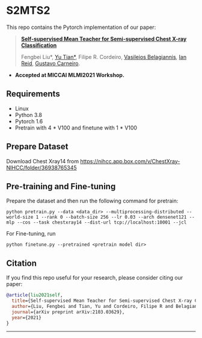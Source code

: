 # S2MTS2
This repo contains the Pytorch implementation of our paper: 
> [**Self-supervised Mean Teacher for Semi-supervised Chest X-ray Classification**](https://arxiv.org/abs/2103.03629.pdf)
>
> Fengbei Liu*, [Yu Tian*](https://yutianyt.com/), Filipe R. Cordeiro, [Vasileios Belagiannis](https://www.uni-ulm.de/in/mrm/institut/mitarbeiter/gruppenleiter/vb/), [Ian Reid](https://cs.adelaide.edu.au/~ianr/), [Gustavo Carneiro](https://cs.adelaide.edu.au/~carneiro/).

- **Accepted at MICCAI MLMI2021 Workshop.**  

## Requirements
- Linux
- Python 3.8
- Pytorch 1.6
- Pretrain with 4 * V100 and finetune with 1 * V100

## Prepare Dataset
Download Chest Xray14 from https://nihcc.app.box.com/v/ChestXray-NIHCC/folder/36938765345

## Pre-training and Fine-tuning

Prepare the dataset and then run the following command for pretrain: 
```shell
python pretrain.py --data <data_dir> --multiprocessing-distributed --world-size 1 --rank 0 --batch-size 256 --lr 0.03 --arch densenet121 --mlp --cos --task chestxray14 --dist-url tcp://localhost:10001 --jcl
```
For Fine-tuning, run
```shell
python finetune.py --pretrained <pretrain model dir>
```


## Citation

If you find this repo useful for your research, please consider citing our paper:

```bibtex
@article{liu2021self,
  title={Self-supervised Mean Teacher for Semi-supervised Chest X-ray Classification},
  author={Liu, Fengbei and Tian, Yu and Cordeiro, Filipe R and Belagiannis, Vasileios and Reid, Ian and Carneiro, Gustavo},
  journal={arXiv preprint arXiv:2103.03629},
  year={2021}
}
```
---
